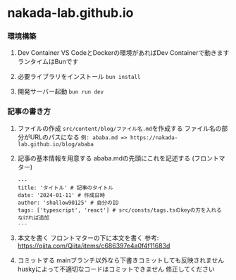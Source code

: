 # nakada-lab.github.io

### 環境構築

1.  Dev Container
    VS CodeとDockerの環境があればDev Containerで動きます
    ランタイムはBunです

2.  必要ライブラリをインストール
    `bun install`

3.  開発サーバー起動
    `bun run dev`

### 記事の書き方

1.  ファイルの作成
    `src/content/blog/ファイル名.md`を作成する
    ファイル名の部分がURLのパスになる
    `例: ababa.md => https://nakada-lab.github.io/blog/ababa`

2.  記事の基本情報を用意する
    ababa.mdの先頭にこれを記述する (フロントマター)

    ```
    ---
    title: 'タイトル' # 記事のタイトル
    date: '2024-01-11' # 作成日時
    author: 'shallow90125' # 自分のID
    tags: ['typescript', 'react'] # src/consts/tags.tsのkeyの方を入れる なければ追加
    ---
    ```

3.  本文を書く
    フロントマターの下に本文を書く
    参考: https://qiita.com/Qiita/items/c686397e4a0f4f11683d

4.  コミットする
    mainブランチ以外なら下書きコミットしても反映されません
    huskyによって不適切なコードはコミットできません 修正してください
